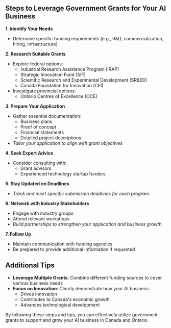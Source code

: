 ## Steps to Leverage Government Grants for Your AI Business

**1. Identify Your Needs**
- Determine specific funding requirements (e.g., R&D, commercialization, hiring, infrastructure)

**2. Research Suitable Grants**
- Explore federal options:
  - Industrial Research Assistance Program (IRAP)
  - Strategic Innovation Fund (SIF)
  - Scientific Research and Experimental Development (SR&ED)
  - Canada Foundation for Innovation (CFI)
- Investigate provincial options:
  - Ontario Centres of Excellence (OCE)

**3. Prepare Your Application**
- Gather essential documentation:
  - Business plans
  - Proof of concept
  - Financial statements
  - Detailed project descriptions
- *Tailor your application to align with grant objectives*

**4. Seek Expert Advice**
- Consider consulting with:
  - Grant advisors
  - Experienced technology startup funders

**5. Stay Updated on Deadlines**
- *Track and meet specific submission deadlines for each program*

**6. Network with Industry Stakeholders**
- Engage with industry groups
- Attend relevant workshops
- *Build partnerships to strengthen your application and business growth*

**7. Follow Up**
- Maintain communication with funding agencies
- Be prepared to provide additional information if requested

## Additional Tips

- **Leverage Multiple Grants**: Combine different funding sources to cover various business needs
- **Focus on Innovation**: Clearly demonstrate how your AI business:
  - Drives innovation
  - Contributes to Canada's economic growth
  - Advances technological development

By following these steps and tips, you can effectively utilize government grants to support and grow your AI business in Canada and Ontario.